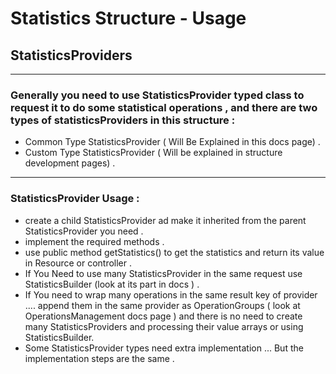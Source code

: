 # Statistics Structure - Usage
## StatisticsProviders

<hr>

###  Generally you need to use StatisticsProvider typed class to request it to do some statistical operations , and there are two types of statisticsProviders in this structure :
- Common Type StatisticsProvider ( Will Be Explained in this docs page) .
- Custom Type StatisticsProvider ( Will be explained in structure development pages) .

<hr>

### StatisticsProvider Usage : 
- create a child StatisticsProvider ad make it inherited from the parent StatisticsProvider you need .
- implement the required methods .
- use public method getStatistics() to get the statistics and return its value in Resource or controller .
- If You Need to use many StatisticsProvider in the same request use StatisticsBuilder (look at its part in docs )  .
- If You need to wrap many operations in the same result key of provider .... append them in the same provider as OperationGroups ( look at OperationsManagement docs page ) and there is no need to create many StatisticsProviders and processing their value arrays or using StatisticsBuilder.
- Some StatisticsProvider types need extra implementation ... But the implementation steps are the same .
